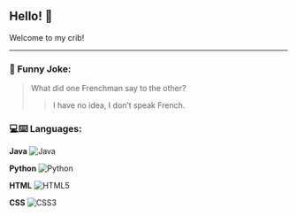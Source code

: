 ## Hello! 👋

<div> Welcome to my crib! </div>

---
### :rofl: Funny Joke:

> What did one Frenchman say to the other?
>> I have no idea, I don’t speak French.

### 💻:keyboard: Languages:

**Java**
  ![Java](https://img.shields.io/badge/Java-orange?style=flat&logo=java)
  
**Python**
  ![Python](https://img.shields.io/badge/-Python-black?style=flat&logo=python)
  
**HTML**
  ![HTML5](https://img.shields.io/badge/-HTML5-E34F26?style=flat&logo=html) 
  
**CSS**
  ![CSS3](https://img.shields.io/badge/-CSS3-1572B6?style=flat&logo=css3) 
